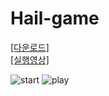 # Hail-game

[[다운로드]](https://github.com/CPU-Suil-high/Hail-game/raw/main/output/Hail.exe)\
[[실행영상]](https://youtu.be/ZL4IQlNEQoc)

![start](https://github.com/fivecarsword/images/blob/main/hail/start.png?raw=true)
![play](https://github.com/fivecarsword/images/blob/main/hail/play.png?raw=true)
